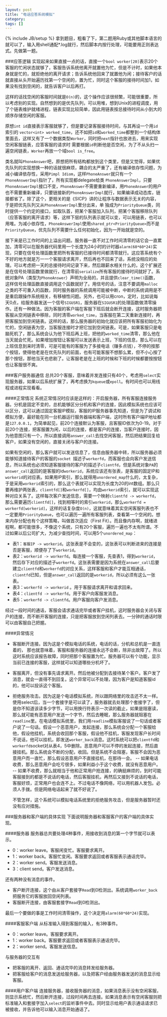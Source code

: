 ```yaml
---
layout: post
title: "电话应答系统模拟"
category: 
tags: []
---
```

{% include JB/setup %}
拿到题目，粗看了下，第二题用Ruby或其他脚本语言的就可以了，输入用shell通配*.log就行，然后脚本内按行处理，可能要用正则表达式。先做第一题。

###应答逻辑
实现起来如果直接一点的话，直接一个`bool worker[20]`表示20个客服的忙闲状态就够了，客服告诉系统他离开就置他为忙，但是不计时，如果他本身就是忙的，就拒绝他的离开请求；告诉系统他回来了就置他为闲；接待客户的话就直接从头开始遍历找第一个空闲的，置为忙，同时这个客服的接待时间加1，如果没有找到空闲的，就告诉客户以后再打。

这样的话找空闲的客服时间就是`O(n)`的，这个操作应该很频繁，可能很重要，所以考虑别的实现。自然想到的是优先队列，可以用堆，想到Unix的进程调度，用了个链表维护就绪进程，链表实现比较简单，因此用链表按总接待时间从小到大的顺序存储空闲的客服。

原想`int id`直接表示客服就够了，但是要记录客服接待时间，与其再设一个用`id`索引的 `vector<int>
worked_time`，还不如把`id`和`worked_time`都整到一个结构体里面去，这样又有了一个数据类型`Worker`，同时把`next`指针也放进去，用来实现空闲客服链表，应答客服的请求时
需要根据`id`判断他是否空闲，为了不从头扫一遍空闲链表，`Worker`再放一个域`bool is_free`。

类名就叫`PhoneAnswer`吧，原想把所有结构都放到这个类里，但是又觉得，如果优先队列的实现想换一种的话就很麻烦，耦合的太严重了，还有编译依存性问题，为减小编译依存性，采用`Pimpl Idiom`，这样`PhoneAnswer`就只有一个`PhoneAnswerImpl`指针了，所有实现都delegate给类
`PhoneAnswerImpl`，只要`PhoneAnswerImpl`接口不变，`PhoneAnswer`不需要重新编译，用`PhoneAnswer`的用户也不需要重新编译，只要链接新的`PhoneAnswerImpl`就行，如果编译成动态库，链接都省了。除了这个，更相关的是《SICP》讲的让程序与数据表示无关的内容，于是把优先队列又从`PhoneAnswerImpl`里分出来，单
独成为`PriorityQueue`类，同时提供一个约定的接口，如取队首，把某个客服加入队列，把某个客服移除队列（应答客服的离开请求）等，这样下层的队列表示就可以变，可以用链表，也可以用堆。为减小依存性，`PhoneAnswerImpl`使用`shared_ptr<PriorityQueue>`而不是`PriorityQueue`，优先队列不需要什么任何初始化，因为一开始就是空的。

接下来是已工作时间的上溢出问题。服务器一直不对工作时间清零的话它会一直累加，清零可以在服务器代码里用一个长度为24小时的计时器`alarm(60*60*24)`实现，只要在信号处理函数里把所有客服的已接待时间都清零就行。这应答系统有个不好的地方就是万一一个客服请求离开，然后再也不回来了话，系统没相应的处理。可以考虑把一天的总接待时间记录下来，然后跟薪水相关什么的，这个扩展还是在信号处理函数里做就行，在清零前`serialize`所有客服的接待时间就好了。系统对象PA（类型为`PhoneAnswer`）声明为全局的，并且提供`clear_time()`函数，这样信号处理函数直接调用这个函数就好了。用信号的话，注意不要调用`malloc`之类的不可重入的函数，同时服务器的系统调用可能被中断，中断的系统调用是不是重启跟操作系统相关，有移植性问题。另外，也可以用cron，定时，比如说每天0点，给服务器发送一个信号`SIGUSR1`，服务器在`SIGUSR1`的处理函数做清零操作。还有一种做法。因为客服的客户端在客服下班后就会断开连接，这时服务器把客服从空闲链表中移除，同时清零`worked_time`，当客服在第二天重新连接时，再把客服加到空闲链表。这样的话，那么服务器的初始化就应该把所有客服初始化为忙的，空闲链表为空，当客服连接时才把它加到空闲链表。可是，如果客服只是电脑死机了，那么系统会认为他下班后再上班，把他的`worked_time`清零，那么他在当天就会忙死。如果增加按钮让客服可以发送表示上班，下班的信息，那么可以在上班信息到来时清零，可是可能有的客服为了多接电话（赚多点钱），不停的按那个按钮，使得他老是在优先队列的前面，也有可能客服不想那么累，但不小心按了那个按钮，那他当天也悲剧了。让客服老是在上班的时候和下班的时候都要按按钮也让客服很不爽。

###客户服务器通信
总共20个客服，意味着并发连接只有40个，考虑用`select`实现服务器，如果以后系统扩展了，再考虑换为`kqueue`或`epoll`。有时间也可以用线程或进程实现看看。

####正常情况
系统正常情况时应该是这样的：开启服务器，所有客服连接服务器。分机是固定不变的，总机能够区分分机和客户的连接，因此模拟系统也应该可以区分，这可以通过固定客服IP模拟，客服的IP服务器事先知道，但是为了调试和模拟方便，最好能在同一台机器运行服务器端和客户端，这时所有客户端IP地址都是`127.0.0.1`，为简单起见，前20个连接默认为客服，且客服ID依次为0-19。对于前20个连接，把客服置为闲，以后的连接，都是客户的连接，当客户连接时，因为他意图只有一个，所以直接调用`answer_call`去找空闲客服，然后把结果回复给客户，如果没有空闲的，直接关闭与客户的连接。

如果有空闲的，那么客户就可以发送信息了，信息由服务器中转，所以服务器必须能够知道接待客户的客服的`socket `描述子`workerfd`，而客服也会向客户发送信息，所以系统也必须知道客服接待的客户的描述子`clientfd`，但是系统对象`PA`的`answer_call`返回的是客服的id`workerid`，系统应该还有张表，是客服的固定IP和`workerid`的对应表。如果用IP索引，那么就得用`unordered_map`什么的，太复杂，于是采用`workerid`索引的，那么这个表就可以实现为长度为20的int数组。那么只要再维护两张表，`clientfd[]`和`workerfd[]`，均由`workerid`索引，就可以实现这种对应关系了。这样每次客户发送信息，需要一个映射`clientfd -> workerfd`，那么需要遍历`clientfd[]`，找到相等时的索引`workerid`，那么`workerfd = workerfd[workerid]`，这样的话复杂度`O(n)`，这就意味着其实空闲客服列表也不一定要用`PriorityQueue`，也可以遍历一遍所有客服列表，查看第一个空闲的。想来内存分配也有个这样策略，叫做首次适应（First Fit）。而且像内存啊，就绪进程啊，都可能很多，不像这个系统，只有20个客服，遍历一遍也不太有所谓。不过如果以后公司扩大，为减少查找时间，可以用5个`unordered_map`：

- 表1：`客服IP -> workerid`。这张表是不会变的，这张表可以判断进来的连接是否是客服，顺便存了下`workerid`。
- 表2：`workerid -> workerfd`。每连接一个客服，先查表1，得到`workerid`，然后存下对应的描述子`workerfd`。这张表需要是因为系统在`answer_call`后要建立`clientfd`和`workerfd`的对应关系，这样客服和客户才能互相通话，`clientfd`已知，但是`answer_call`返回的是`workerid`，所以必须有这么一张表。
- 表3：`workerfd -> workerid` 。用于客服请求离开和请求回来。
- 表4：`clientfd -> workerfd`。用于客户向客服发消息。
- 表5：`workerfd -> clientfd`。用户客服向客户发消息。

经过一段时间的通话，客服会请求通话完毕或者客户挂机，这时服务器会关闭与客户的连接，而不断开客服的连接，只是把客服放到空闲列表去。一分钟的通话时限可以由客服自己把握。

####异常情况

- 客服断开连接。因为这是个模拟电话的系统，电话的话，分机和总机是一直连着的， 那也就意味着，客服和服务器的连接永远不会断，除非出故障了。所以这时系统应该报告故障，同时把那个客服置为忙。服务器可以有个功能，显示当前已连接的客服，这样就可以知道哪些分机坏了。
- 客服离开，但没有事先请求离开。然后他被分配到去接待某个客户。客户发了消息，就会一直得不到回复。这个异常可以不处理，因为客户是知道客服id的，他可以投诉这个客服。
- 拒绝服务攻击。因为这是个电话模拟系统，所以跟网络里的攻击还不太一样。使用select后，当一个套接字是可以读了，服务器就去处理那个套接字了，但是你不知道该读多少字节，可以用换行符表示一次读的截止，如果是阻塞读，那么就可能有恶意用户发送一个字节，然后去睡眠，那么服务器就阻塞在`readline`里。在电话模拟系统里，我们用`readline`模拟客服说了一句话或者客户说了一句话。假设一个恶意用户，发起连接，那么系统会分配一个客服给他，假设他挂机，系统会收回那个客服，假设他不挂机，客服发现客户长时间不说话，他可以挂机，即发送`worker_back`消息。这时系统可以把`clientfd`和`workerfd`socket对从表4，5中删除。恶意用户可以不停的发起连接，然后直接挂机。那么系统会不断的分配，收回。但是系统不会阻塞，客服不会因为恶意用户而一直忙，那么假设恶意用户不直接挂机，在那待一会。
    --      如果电话收费，那么恶意用户会吃亏很多，如果利益小于这个收费，就没有恶意用户。
    -- 如果不收费，那么就相当于他和正常用户抢连接，的确挺麻烦的，到时可能客服接到的都是不说话的电话，然后客服挂机，再然后又接到不说话的电话，客服好烦，正常用户也会连不上。不过电话不像网络，可以用机器人发包。必须人手拨。但是网络电话起来了就不好说了。

    不管怎样，这个系统可以模拟电话系统里的拒绝服务攻击，但是服务器暂时还没有应对措施。
    
       
###服务器和客户端的具体实现
下面说明服务器和客服客户的客户端的具体实现。

####服务器
服务器总共要处理4种事件，用接收到消息的第一个字节就可以表示。

- 0：worker leave。客服闲变忙。客服要求离开。
- 1：worker back。客服忙变闲。客服要求返回或者客服表示通话完毕。
- 2：worker send。客服发送消息。
- 3：client send。客户发送消息。

还有两种没有消息的事件。

- 客户断开连接，这个由从客户套接字`Read`到0检测出。系统调用`worker_back`把服务它的客服放回空闲列表。
- 客服断开连接，由客服套接字`Read`到0检测出。

最后一个要做的事是工作时间清零操作，这个决定用`alarm(60*60*24)`实现。

####客服客户端
从标准输入得到客服的输入，有3种事件。

- 0：worker leave。客服要求离开。
- 1：worker back。客服要求返回或者客服表示通话完毕。
- 2：worker send。客服发送信息。

与服务器的交互有

- 把客服的离开、返回、通话完毕的消息转发给服务器。
- 把客服给客户的消息发送给服务器，以及把客户经由服务器发送的消息显示给客服。

####用户客户端
连接服务器，接收服务器的消息，如果消息表示没有空闲客服，则显示系统忙，然后断开连接，过段时间再去连接。如果消息表示有空闲客服则把标准输入和套接字加入`select`的监听事件中去。同时显示给用户表示通话请求已被接收，并告诉他可以输入消息开始通话了。